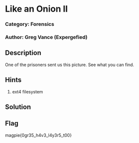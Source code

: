 # Like an Onion II

### Category: Forensics
### Author: Greg Vance (Expergefied)

## Description
One of the prisoners sent us this picture. See what you can find.


## Hints
1. ext4 filesystem

## Solution


## Flag
magpie{0gr35_h4v3_l4y3r5_t00}
